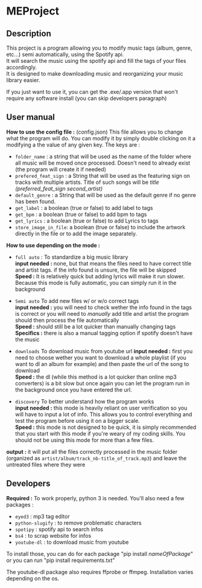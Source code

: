 # MEProject


## Description
This project is a program allowing you to modify music tags (album, genre, etc...) semi automatically, using the Spotify api.  
It will search the music using the spotify api and fill the tags of your files accordingly.  
It is designed to make downloading music and reorganizing your music library easier. 

If you just want to use it, you can get the .exe/.app  version that won't require any software install (you can skip developers paragraph)

## User manual
**How to use the config file :** (config.json)
This file allows you to change what the program will do. You can modify it by simply double clicking on it a modifying a the value of any given key. The keys are :  
* `folder_name`        : a string that will be used as the name of the folder where all music will be moved once processed. Doesn't need to already exist (the program will create it if needed)  
* `prefered_feat_sign` : a String that will be used as the featuring sign on tracks with multiple artists. Title of such songs will be _title (preferred_feat_sign second_artist)_  
* `default_genre`      : a String that will be used as the default genre if no genre has been found.  
* `get_label`          : a boolean (true or false) to add label to tags  
* `get_bpm`            : a boolean (true or false) to add bpm to tags  
* `get_lyrics`         : a boolean (true or false) to add Lyrics to tags  
* `store_image_in_file`: a boolean (true or false) to include the artwork directly in the file or to add the image separately.
     

**How to use depending on the mode :**  
* `full auto` : To standardize a big music library     
**input needed :** none, but that means the files need to have correct title and artist tags. if the info found is unsure, the file will be skipped    
**Speed :** It is relatively quick but adding lyrics will make it run slower. Because this mode is fully automatic, you can simply run it in the background

* `Semi auto` To add new files w/ or w/o correct tags  
**input needed :** you will need to check wether the info found in the tags is correct or you will need to _manually_ add title and artist the program should then process the file automatically    
**Speed :** should still be a lot quicker than manually changing tags  
**Specifics :** there is also a manual tagging option if spotify doesn't  have the music

* `downloads` To download music from youtube url
**input needed :** first you need to choose wether you want to download a whole playlist (if you want to dl an album for example) and then paste the url of the song to download  
**Speed :** the dl (while this method is a lot quicker than online mp3 converters) is a bit slow but once again you can let the program run in the background once you have entered the url. 

* `discovery` To better understand how the program works  
**input needed :** this mode is heavily reliant on user verification so you will have to input a lot of info. This allows you to control everything and test the program before using it on a bigger scale.  
**Speed :** this mode is not designed to be quick, it is simply recommended that you start with this mode if you're weary of my coding skills. You should not be using this mode for more than a few files.

**output :** it will put all the files correctly processed in the music folder (organized as ``artist/album/track_nb-title_of_track.mp3``) and leave the untreated files where they were


## Developers
**Required :** To work properly, python 3 is needed. You'll also need a few packages : 
* `eyed3` : mp3 tag editor
* `python-slugify` : to remove problematic characters
* `spotipy` : spotify api to search infos
* `bs4` : to scrap website for infos
* `youtube-dl` : to download music from youtube

To install those, you can do for each package "pip install _nameOfPackage_"  or you can run "pip install requirements.txt"

The youtube-dl package also requires ffprobe or ffmpeg. Installation varies depending on the os.